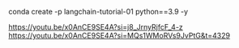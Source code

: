 conda create -p langchain-tutorial-01 python==3.9 -y

https://youtu.be/x0AnCE9SE4A?si=j8_JrnyRjfcF_4-z
https://youtu.be/x0AnCE9SE4A?si=MQs1WMoRVs9JvPtG&t=4329
